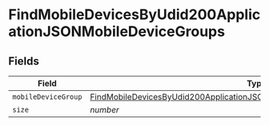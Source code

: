 # FindMobileDevicesByUdid200ApplicationJSONMobileDeviceGroups


## Fields

| Field                                                                                                                                                                                   | Type                                                                                                                                                                                    | Required                                                                                                                                                                                | Description                                                                                                                                                                             | Example                                                                                                                                                                                 |
| --------------------------------------------------------------------------------------------------------------------------------------------------------------------------------------- | --------------------------------------------------------------------------------------------------------------------------------------------------------------------------------------- | --------------------------------------------------------------------------------------------------------------------------------------------------------------------------------------- | --------------------------------------------------------------------------------------------------------------------------------------------------------------------------------------- | --------------------------------------------------------------------------------------------------------------------------------------------------------------------------------------- |
| `mobileDeviceGroup`                                                                                                                                                                     | [FindMobileDevicesByUdid200ApplicationJSONMobileDeviceGroupsMobileDeviceGroup](../../models/operations/findmobiledevicesbyudid200applicationjsonmobiledevicegroupsmobiledevicegroup.md) | :heavy_minus_sign:                                                                                                                                                                      | N/A                                                                                                                                                                                     |                                                                                                                                                                                         |
| `size`                                                                                                                                                                                  | *number*                                                                                                                                                                                | :heavy_minus_sign:                                                                                                                                                                      | N/A                                                                                                                                                                                     | 1                                                                                                                                                                                       |